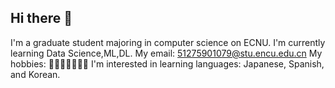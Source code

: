## Hi there 👋

<!--
**xingkai-song/xingkai-song** is a ✨ _special_ ✨ repository because its `README.md` (this file) appears on your GitHub profile.

Here are some ideas to get you started:

- 🔭 I’m currently working on ...
- 🌱 I’m currently learning ...
- 👯 I’m looking to collaborate on ...
- 🤔 I’m looking for help with ...
- 💬 Ask me about ...
- 📫 How to reach me: ...
- 😄 Pronouns: ...
- ⚡ Fun fact: ...
-->
I'm a graduate student majoring in computer science on ECNU.
I'm currently learning Data Science,ML,DL.
My email: 51275901079@stu.encu.edu.cn
My hobbies: 🏸🎾🏊‍♂️🏃‍♂️🎸
I'm interested in learning languages: Japanese, Spanish, and Korean.

